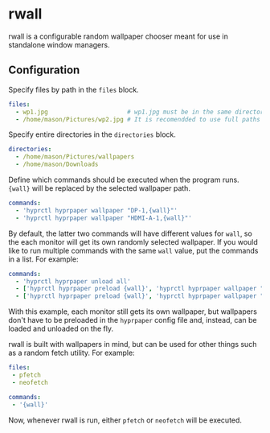 # rwall

rwall is a configurable random wallpaper chooser meant for use in standalone window managers.

## Configuration

Specify files by path in the `files` block.

```yaml
files:
  - wp1.jpg                      # wp1.jpg must be in the same directory as the executable
  - /home/mason/Pictures/wp2.jpg # It is recomendded to use full paths
```

Specify entire directories in the `directories` block.

```yaml
directories:
  - /home/mason/Pictures/wallpapers
  - /home/mason/Downloads
```

Define which commands should be executed when the program runs. `{wall}` will be replaced by the selected wallpaper path.

```yaml
commands:
  - 'hyprctl hyprpaper wallpaper "DP-1,{wall}"'
  - 'hyprctl hyprpaper wallpaper "HDMI-A-1,{wall}"'
```

By default, the latter two commands will have different values for `wall`, so the each monitor will get its own randomly selected wallpaper. If you would like to run multiple commands with the same `wall` value, put the commands in a list. For example:

```yaml
commands:
  - 'hyprctl hyprpaper unload all'
  - ['hyprctl hyprpaper preload {wall}', 'hyprctl hyprpaper wallpaper "DP-1,{wall}"']
  - ['hyprctl hyprpaper preload {wall}', 'hyprctl hyprpaper wallpaper "HDMI-A-1,{wall}"']
```

With this example, each monitor still gets its own wallpaper, but wallpapers don't have to be preloaded in the `hyprpaper` config file and, instead, can be loaded and unloaded on the fly.

rwall is built with wallpapers in mind, but can be used for other things such as a random fetch utility. For example:

```yaml
files:
 - pfetch
 - neofetch

commands:
 - '{wall}'
```

Now, whenever rwall is run, either `pfetch` or `neofetch` will be executed.
